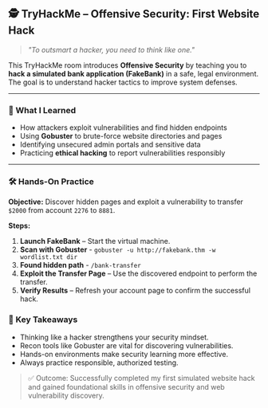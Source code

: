 ## 🕵️ TryHackMe – Offensive Security: First Website Hack

> *"To outsmart a hacker, you need to think like one."*

This TryHackMe room introduces **Offensive Security** by teaching you to **hack a simulated bank application (FakeBank)** in a safe, legal environment. The goal is to understand hacker tactics to improve system defenses.

---

### 🔹 What I Learned
- How attackers exploit vulnerabilities and find hidden endpoints
- Using **Gobuster** to brute-force website directories and pages
- Identifying unsecured admin portals and sensitive data
- Practicing **ethical hacking** to report vulnerabilities responsibly

---

### 🛠️ Hands-On Practice
**Objective:** Discover hidden pages and exploit a vulnerability to transfer `$2000` from account `2276` to `8881`.

**Steps:**
1. **Launch FakeBank** – Start the virtual machine.
2. **Scan with Gobuster** -  ```gobuster -u http://fakebank.thm -w wordlist.txt dir```
3. **Found hidden path** - ```/bank-transfer```
4. **Exploit the Transfer Page** – Use the discovered endpoint to perform the transfer.
5. **Verify Results** – Refresh your account page to confirm the successful hack.

### 🧠 Key Takeaways
- Thinking like a hacker strengthens your security mindset.
- Recon tools like Gobuster are vital for discovering vulnerabilities.
- Hands-on environments make security learning more effective.
- Always practice responsible, authorized testing.

> ✅ Outcome: Successfully completed my first simulated website hack and gained foundational skills in offensive security and web vulnerability discovery.
